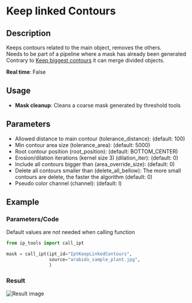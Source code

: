 # Keep linked Contours
## Description
Keeps contours related to the main object, removes the others.<br>
Needs to be part of a pipeline where a mask has already been generated<br>
Contrary to [Keep biggest contours](ipt_Keep_Biggest_Contours.md) it can merge divided objects.<br>

**Real time**: False
## Usage
- **Mask cleanup**: Cleans a coarse mask generated by threshold tools
## Parameters
- Allowed distance to main contour (tolerance_distance):  (default: 100)
- Min contour area size (tolerance_area):  (default: 5000)
- Root contour position (root_position):  (default: BOTTOM_CENTER)
- Erosion/dilation iterations (kernel size 3) (dilation_iter):  (default: 0)
- Include all contours bigger than (area_override_size):  (default: 0)
- Delete all contours smaller than (delete_all_bellow): The more small contours are delete, the faster the algorithm (default: 0)
- Pseudo color channel (channel):  (default: l)
## Example

### Parameters/Code
Default values are not needed when calling function
```python
from ip_tools import call_ipt

mask = call_ipt(ipt_id="IptKeepLinkedContours",
                source="arabido_sample_plant.jpg",
                )
```
### Result
![Result image](images/ipt_Keep_linked_Contours.gif)
